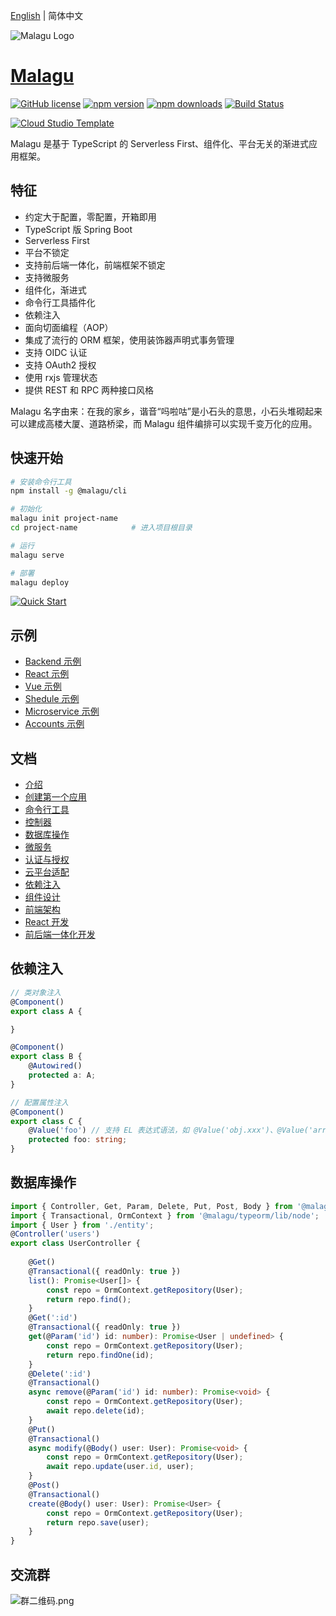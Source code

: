 [English](./README.md) | 简体中文


![Malagu Logo](https://cellbang-lib.oss-cn-hangzhou.aliyuncs.com/Malagu%20Logo%20Green.svg) 

# [Malagu](https://malagu.cellbang.com/) 

[![GitHub license](https://img.shields.io/badge/license-MIT-blue.svg)](https://github.com/cellbang/malagu/blob/master/LICENSE)
[![npm version](https://img.shields.io/npm/v/@malagu/core.svg?style=flat)](https://www.npmjs.com/org/malagu)
[![npm downloads](https://img.shields.io/npm/dm/@malagu/core.svg?style=flat)](https://www.npmjs.com/org/malagu)
[![Build Status](https://github.com/cellbang/malagu/workflows/Build/badge.svg?branch=master)](https://github.com/cellbang/malagu/actions?query=branch%3Amaster+event%3Apush+event%3Aschedule)

[![Cloud Studio Template](https://cs-res.codehub.cn/common/assets/icon-badge.svg)](https://cloudstudio.net/templates/edrZ4u5se8)

Malagu 是基于 TypeScript 的 Serverless First、组件化、平台无关的渐进式应用框架。


## 特征

- 约定大于配置，零配置，开箱即用
- TypeScript 版 Spring Boot
- Serverless First
- 平台不锁定
- 支持前后端一体化，前端框架不锁定
- 支持微服务
- 组件化，渐进式
- 命令行工具插件化
- 依赖注入
- 面向切面编程（AOP）
- 集成了流行的 ORM 框架，使用装饰器声明式事务管理
- 支持 OIDC 认证
- 支持 OAuth2 授权
- 使用 rxjs 管理状态
- 提供 REST 和 RPC 两种接口风格

Malagu 名字由来：在我的家乡，谐音“吗啦咕”是小石头的意思，小石头堆砌起来可以建成高楼大厦、道路桥梁，而 Malagu 组件编排可以实现千变万化的应用。

## 快速开始

```bash
# 安装命令行工具
npm install -g @malagu/cli

# 初始化
malagu init project-name
cd project-name            # 进入项目根目录

# 运行
malagu serve

# 部署
malagu deploy
```

[![Quick Start](https://asciinema.org/a/474104.svg)](https://asciinema.org/a/474104)

## 示例

- [Backend 示例](https://cloudstudio.net/templates/5QnU8uuBCE)
- [React 示例](https://cloudstudio.net/templates/5QWIO8Jazj)
- [Vue 示例](https://cloudstudio.net/templates/5QuWSgAul5)
- [Shedule 示例](https://cloudstudio.net/templates/5BfaTPi5n5)
- [Microservice 示例](https://cloudstudio.net/templates/5QxzzZvxvx)
- [Accounts 示例](https://cloudstudio.net/templates/5QOrLlMcV6)

## 文档

- [介绍](https://malagu.cellbang.com/guide/%E4%BB%8B%E7%BB%8D)
- [创建第一个应用](https://malagu.cellbang.com/guide/%E5%88%9B%E5%BB%BA%E7%AC%AC%E4%B8%80%E4%B8%AA%E5%BA%94%E7%94%A8)
- [命令行工具](https://malagu.cellbang.com/guide/%E5%91%BD%E4%BB%A4%E8%A1%8C%E5%B7%A5%E5%85%B7)
- [控制器](https://malagu.cellbang.com/guide/%E6%8E%A7%E5%88%B6%E5%99%A8)
- [数据库操作](https://malagu.cellbang.com/guide/%E6%95%B0%E6%8D%AE%E5%BA%93typeorm)
- [微服务](https://malagu.cellbang.com/dev/%E5%BE%AE%E6%9C%8D%E5%8A%A1)
- [认证与授权](https://malagu.cellbang.com/guide/%E8%AE%A4%E8%AF%81%E4%B8%8E%E6%8E%88%E6%9D%83)
- [云平台适配](https://malagu.cellbang.com/cloud/%E4%BA%91%E5%B9%B3%E5%8F%B0%E9%80%82%E9%85%8D)
- [依赖注入](https://malagu.cellbang.com/guide/%E4%BE%9D%E8%B5%96%E6%B3%A8%E5%85%A5)
- [组件设计](https://malagu.cellbang.com/guide/%E7%BB%84%E4%BB%B6%E8%AE%BE%E8%AE%A1)
- [前端架构](https://malagu.cellbang.com/guide/%E5%89%8D%E7%AB%AF%E6%9E%B6%E6%9E%84)
- [React 开发](https://malagu.cellbang.com/dev/react)
- [前后端一体化开发](https://malagu.cellbang.com/dev/%E5%89%8D%E5%90%8E%E7%AB%AF%E4%B8%80%E4%BD%93%E5%8C%96%E5%BC%80%E5%8F%91)


## 依赖注入

```typescript
// 类对象注入
@Component()
export class A {

}

@Component()
export class B {
    @Autowired()
    protected a: A;
}

// 配置属性注入
@Component()
export class C {
    @Value('foo') // 支持 EL 表达式语法，如 @Value('obj.xxx')、@Value('arr[1]') 等等
    protected foo: string;
}
```

## 数据库操作

```typescript
import { Controller, Get, Param, Delete, Put, Post, Body } from '@malagu/mvc/lib/node';
import { Transactional, OrmContext } from '@malagu/typeorm/lib/node';
import { User } from './entity';
@Controller('users')
export class UserController {
    
    @Get()
    @Transactional({ readOnly: true })
    list(): Promise<User[]> {
        const repo = OrmContext.getRepository(User);
        return repo.find();
    }
    @Get(':id')
    @Transactional({ readOnly: true })
    get(@Param('id') id: number): Promise<User | undefined> {
        const repo = OrmContext.getRepository(User);
        return repo.findOne(id);
    }
    @Delete(':id')
    @Transactional()
    async remove(@Param('id') id: number): Promise<void> {
        const repo = OrmContext.getRepository(User);
        await repo.delete(id);
    }
    @Put()
    @Transactional()
    async modify(@Body() user: User): Promise<void> {
        const repo = OrmContext.getRepository(User);
        await repo.update(user.id, user);
    }
    @Post()
    @Transactional()
    create(@Body() user: User): Promise<User> {
        const repo = OrmContext.getRepository(User);
        return repo.save(user);
    }
}
```

## 交流群

![群二维码.png](https://cellbang-lib.oss-cn-hangzhou.aliyuncs.com/%E7%BE%A4%E4%BA%8C%E7%BB%B4%E7%A0%81.png)
